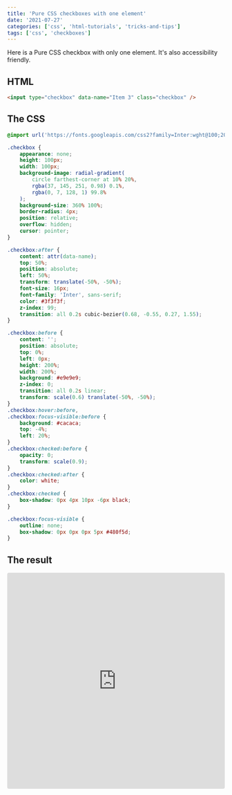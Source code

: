 ```yaml
---
title: 'Pure CSS checkboxes with one element'
date: '2021-07-27'
categories: ['css', 'html-tutorials', 'tricks-and-tips']
tags: ['css', 'checkboxes']
---
```


Here is a Pure CSS checkbox with only one element. It's also accessibility friendly.

## HTML

```html
<input type="checkbox" data-name="Item 3" class="checkbox" />
```

## The CSS

```css
@import url('https://fonts.googleapis.com/css2?family=Inter:wght@100;200;300;400;500;600;700;800;900&display=swap');

.checkbox {
	appearance: none;
	height: 100px;
	width: 100px;
	background-image: radial-gradient(
		circle farthest-corner at 10% 20%,
		rgba(37, 145, 251, 0.98) 0.1%,
		rgba(0, 7, 128, 1) 99.8%
	);
	background-size: 360% 100%;
	border-radius: 4px;
	position: relative;
	overflow: hidden;
	cursor: pointer;
}

.checkbox:after {
	content: attr(data-name);
	top: 50%;
	position: absolute;
	left: 50%;
	transform: translate(-50%, -50%);
	font-size: 16px;
	font-family: 'Inter', sans-serif;
	color: #3f3f3f;
	z-index: 99;
	transition: all 0.2s cubic-bezier(0.68, -0.55, 0.27, 1.55);
}

.checkbox:before {
	content: '';
	position: absolute;
	top: 0%;
	left: 0px;
	height: 200%;
	width: 200%;
	background: #e9e9e9;
	z-index: 0;
	transition: all 0.2s linear;
	transform: scale(0.6) translate(-50%, -50%);
}
.checkbox:hover:before,
.checkbox:focus-visible:before {
	background: #cacaca;
	top: -4%;
	left: 20%;
}
.checkbox:checked:before {
	opacity: 0;
	transform: scale(0.9);
}
.checkbox:checked:after {
	color: white;
}
.checkbox:checked {
	box-shadow: 0px 4px 10px -6px black;
}

.checkbox:focus-visible {
	outline: none;
	box-shadow: 0px 0px 0px 5px #480f5d;
}
```

## The result

<iframe src="https://codesandbox.io/embed/pure-css-accesi-check-lp5hs?fontsize=14&amp;hidenavigation=1&amp;theme=dark" style="width:100%; height:500px; border:0; border-radius: 4px; overflow:hidden;" title="pure-css-accesi-check" allow="accelerometer; ambient-light-sensor; camera; encrypted-media; geolocation; gyroscope; hid; microphone; midi; payment; usb; vr; xr-spatial-tracking" sandbox="allow-forms allow-modals allow-popups allow-presentation allow-same-origin allow-scripts"></iframe>
